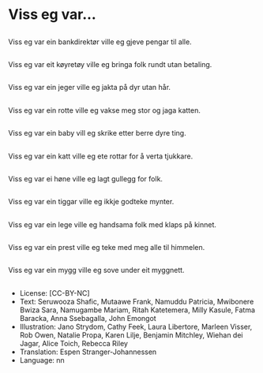 # Viss eg var...

##
Viss eg var ein bankdirektør ville eg gjeve pengar til alle.

##
Viss eg var eit køyretøy ville eg bringa folk rundt utan betaling.

##
Viss eg var ein jeger ville eg jakta på dyr utan hår.

##
Viss eg var ein rotte ville eg vakse meg stor og jaga katten.

##
Viss eg var ein baby vill eg skrike etter berre dyre ting.

##
Viss eg var ein katt ville eg ete rottar for å verta tjukkare. 

##
Viss eg var ei høne ville eg lagt gullegg for folk.

##
Viss eg var ein tiggar ville eg ikkje godteke mynter.

##
Viss eg var ein lege ville eg handsama folk med klaps på kinnet.

##
Viss eg var ein prest ville eg teke med meg alle til himmelen.

##
Viss eg var ein mygg ville eg sove under eit myggnett.

##
* License: [CC-BY-NC]
* Text: Seruwooza Shafic, Mutaawe Frank, Namuddu Patricia, Mwibonere Bwiza Sara, Namugambe Mariam, Ritah Katetemera, Milly Kasule, Fatma Baracka, Anna Ssebagalla, John Emongot
* Illustration: Jano Strydom, Cathy Feek, Laura Libertore, Marleen Visser, Rob Owen, Natalie Propa, Karen Lilje, Benjamin Mitchley, Wiehan dei Jagar, Alice Toich, Rebecca Riley
* Translation: Espen Stranger-Johannessen
* Language: nn
